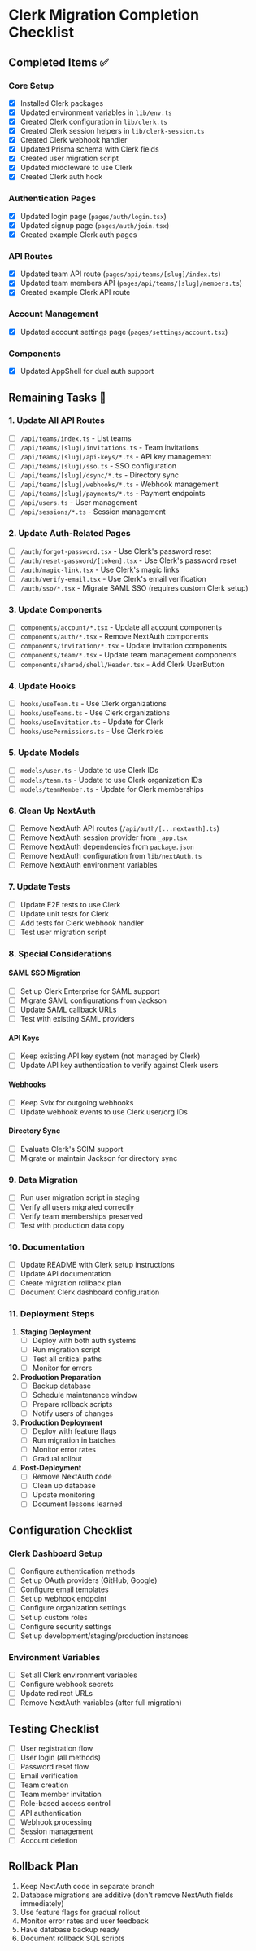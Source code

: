 # Clerk Migration Completion Checklist

## Completed Items ✅

### Core Setup
- [x] Installed Clerk packages
- [x] Updated environment variables in `lib/env.ts`
- [x] Created Clerk configuration in `lib/clerk.ts`
- [x] Created Clerk session helpers in `lib/clerk-session.ts`
- [x] Created Clerk webhook handler
- [x] Updated Prisma schema with Clerk fields
- [x] Created user migration script
- [x] Updated middleware to use Clerk
- [x] Created Clerk auth hook

### Authentication Pages
- [x] Updated login page (`pages/auth/login.tsx`)
- [x] Updated signup page (`pages/auth/join.tsx`)
- [x] Created example Clerk auth pages

### API Routes
- [x] Updated team API route (`pages/api/teams/[slug]/index.ts`)
- [x] Updated team members API (`pages/api/teams/[slug]/members.ts`)
- [x] Created example Clerk API route

### Account Management
- [x] Updated account settings page (`pages/settings/account.tsx`)

### Components
- [x] Updated AppShell for dual auth support

## Remaining Tasks 📝

### 1. Update All API Routes
- [ ] `/api/teams/index.ts` - List teams
- [ ] `/api/teams/[slug]/invitations.ts` - Team invitations
- [ ] `/api/teams/[slug]/api-keys/*.ts` - API key management
- [ ] `/api/teams/[slug]/sso.ts` - SSO configuration
- [ ] `/api/teams/[slug]/dsync/*.ts` - Directory sync
- [ ] `/api/teams/[slug]/webhooks/*.ts` - Webhook management
- [ ] `/api/teams/[slug]/payments/*.ts` - Payment endpoints
- [ ] `/api/users.ts` - User management
- [ ] `/api/sessions/*.ts` - Session management

### 2. Update Auth-Related Pages
- [ ] `/auth/forgot-password.tsx` - Use Clerk's password reset
- [ ] `/auth/reset-password/[token].tsx` - Use Clerk's password reset
- [ ] `/auth/magic-link.tsx` - Use Clerk's magic links
- [ ] `/auth/verify-email.tsx` - Use Clerk's email verification
- [ ] `/auth/sso/*.tsx` - Migrate SAML SSO (requires custom Clerk setup)

### 3. Update Components
- [ ] `components/account/*.tsx` - Update all account components
- [ ] `components/auth/*.tsx` - Remove NextAuth components
- [ ] `components/invitation/*.tsx` - Update invitation components
- [ ] `components/team/*.tsx` - Update team management components
- [ ] `components/shared/shell/Header.tsx` - Add Clerk UserButton

### 4. Update Hooks
- [ ] `hooks/useTeam.ts` - Use Clerk organizations
- [ ] `hooks/useTeams.ts` - Use Clerk organizations
- [ ] `hooks/useInvitation.ts` - Update for Clerk
- [ ] `hooks/usePermissions.ts` - Use Clerk roles

### 5. Update Models
- [ ] `models/user.ts` - Update to use Clerk IDs
- [ ] `models/team.ts` - Update to use Clerk organization IDs
- [ ] `models/teamMember.ts` - Update for Clerk memberships

### 6. Clean Up NextAuth
- [ ] Remove NextAuth API routes (`/api/auth/[...nextauth].ts`)
- [ ] Remove NextAuth session provider from `_app.tsx`
- [ ] Remove NextAuth dependencies from `package.json`
- [ ] Remove NextAuth configuration from `lib/nextAuth.ts`
- [ ] Remove NextAuth environment variables

### 7. Update Tests
- [ ] Update E2E tests to use Clerk
- [ ] Update unit tests for Clerk
- [ ] Add tests for Clerk webhook handler
- [ ] Test user migration script

### 8. Special Considerations

#### SAML SSO Migration
- [ ] Set up Clerk Enterprise for SAML support
- [ ] Migrate SAML configurations from Jackson
- [ ] Update SAML callback URLs
- [ ] Test with existing SAML providers

#### API Keys
- [ ] Keep existing API key system (not managed by Clerk)
- [ ] Update API key authentication to verify against Clerk users

#### Webhooks
- [ ] Keep Svix for outgoing webhooks
- [ ] Update webhook events to use Clerk user/org IDs

#### Directory Sync
- [ ] Evaluate Clerk's SCIM support
- [ ] Migrate or maintain Jackson for directory sync

### 9. Data Migration
- [ ] Run user migration script in staging
- [ ] Verify all users migrated correctly
- [ ] Verify team memberships preserved
- [ ] Test with production data copy

### 10. Documentation
- [ ] Update README with Clerk setup instructions
- [ ] Update API documentation
- [ ] Create migration rollback plan
- [ ] Document Clerk dashboard configuration

### 11. Deployment Steps
1. **Staging Deployment**
   - [ ] Deploy with both auth systems
   - [ ] Run migration script
   - [ ] Test all critical paths
   - [ ] Monitor for errors

2. **Production Preparation**
   - [ ] Backup database
   - [ ] Schedule maintenance window
   - [ ] Prepare rollback scripts
   - [ ] Notify users of changes

3. **Production Deployment**
   - [ ] Deploy with feature flags
   - [ ] Run migration in batches
   - [ ] Monitor error rates
   - [ ] Gradual rollout

4. **Post-Deployment**
   - [ ] Remove NextAuth code
   - [ ] Clean up database
   - [ ] Update monitoring
   - [ ] Document lessons learned

## Configuration Checklist

### Clerk Dashboard Setup
- [ ] Configure authentication methods
- [ ] Set up OAuth providers (GitHub, Google)
- [ ] Configure email templates
- [ ] Set up webhook endpoint
- [ ] Configure organization settings
- [ ] Set up custom roles
- [ ] Configure security settings
- [ ] Set up development/staging/production instances

### Environment Variables
- [ ] Set all Clerk environment variables
- [ ] Configure webhook secrets
- [ ] Update redirect URLs
- [ ] Remove NextAuth variables (after full migration)

## Testing Checklist
- [ ] User registration flow
- [ ] User login (all methods)
- [ ] Password reset flow
- [ ] Email verification
- [ ] Team creation
- [ ] Team member invitation
- [ ] Role-based access control
- [ ] API authentication
- [ ] Webhook processing
- [ ] Session management
- [ ] Account deletion

## Rollback Plan
1. Keep NextAuth code in separate branch
2. Database migrations are additive (don't remove NextAuth fields immediately)
3. Use feature flags for gradual rollout
4. Monitor error rates and user feedback
5. Have database backup ready
6. Document rollback SQL scripts